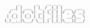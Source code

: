            _       _    __ _ _           
        __| | ___ | |_ / _(_) | ___  ___ 
       / _` |/ _ \| __| |_| | |/ _ \/ __|
      | (_| | (_) | |_|  _| | |  __/\__ \
     (_)__,_|\___/ \__|_| |_|_|\___||___/
                                     
